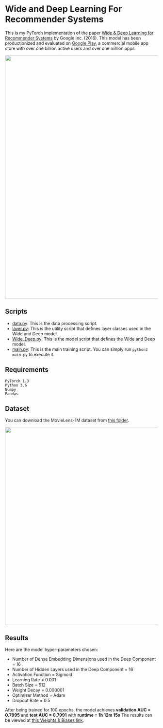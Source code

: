 # Wide and Deep Learning For Recommender Systems

This is my PyTorch implementation of the paper [Wide & Deep Learning for Recommender Systems](https://arxiv.org/pdf/1606.07792.pdf) by Google Inc. (2016).
This model has been productionized and evaluated on [Google Play](https://play.google.com/store?hl=en_US), a commercial mobile app store with over one billion active users and over one million apps.

<img src="https://github.com/khanhnamle1994/transfer-rec/blob/master/Multilayer-Perceptron-Experiments/Wide-and-Deep-PyTorch/pics/Figure1.png" width="800">

## Scripts
* [data.py](https://github.com/khanhnamle1994/transfer-rec/blob/master/Multilayer-Perceptron-Experiments/Wide-and-Deep-PyTorch/data.py): This is the data processing script.
* [layer.py](https://github.com/khanhnamle1994/transfer-rec/blob/master/Multilayer-Perceptron-Experiments/Wide-and-Deep-PyTorch/layer.py): This is the utility script that defines layer classes used in the Wide and Deep model.
* [Wide_Deep.py](https://github.com/khanhnamle1994/transfer-rec/blob/master/Multilayer-Perceptron-Experiments/Wide-and-Deep-PyTorch/Wide_Deep.py): This is the model script that defines the Wide and Deep model.
* [main.py](https://github.com/khanhnamle1994/transfer-rec/blob/master/Multilayer-Perceptron-Experiments/Wide-and-Deep-PyTorch/main.py): This is the main training script. You can simply run `python3 main.py` to execute it.

## Requirements

```
PyTorch 1.3
Python 3.6
Numpy
Pandas
```

## Dataset
You can download the MovieLens-1M dataset from [this folder](https://github.com/khanhnamle1994/transfer-rec/tree/master/ml-1m).

<img src="https://github.com/khanhnamle1994/transfer-rec/blob/master/Multilayer-Perceptron-Experiments/Wide-and-Deep-PyTorch/pics/Figure4.png" width="650">

## Results
Here are the model hyper-parameters chosen:
- Number of Dense Embedding Dimensions used in the Deep Component = 16
- Number of Hidden Layers used in the Deep Component = 16
- Activation Function = Sigmoid
- Learning Rate = 0.001
- Batch Size = 512
- Weight Decay = 0.000001
- Optimizer Method = Adam
- Dropout Rate = 0.5

After being trained for 100 epochs, the model achieves **validation AUC = 0.7995** and **test AUC = 0.7991** with **runtime = 1h 12m 15s**
The results can be viewed at [this Weights & Biases link](https://app.wandb.ai/khanhnamle1994/multi_layer_perceptron_collaborative_filtering/runs/4jjdo87k). 